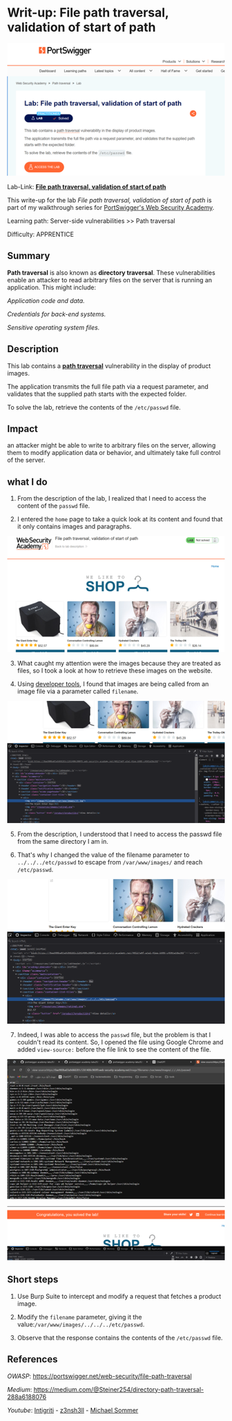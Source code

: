 # Writ-up: File path traversal, validation of start of path

![](img/logo.png)

Lab-Link: **[File path traversal, validation of start of path](https://portswigger.net/web-security/file-path-traversal/lab-validate-start-of-path)**

This write-up for the lab *File path traversal, validation of start of path* is part of my walkthrough series for [PortSwigger's Web Security Academy](https://portswigger.net/web-security).

Learning path: Server-side vulnerabilities >> Path traversal

Difficulty: APPRENTICE

## Summary

__Path traversal__ is also known as __directory traversal__. These vulnerabilities enable an attacker to read arbitrary files on the server that is running an application. This might include:

_Application code and data._

_Credentials for back-end systems._

_Sensitive operating system files._

## Description

This lab contains a **[path traversal](https://portswigger.net/web-security/file-path-traversal)** vulnerability in the display of product images.

The application transmits the full file path via a request parameter, and validates that the supplied path starts with the expected folder.

To solve the lab, retrieve the contents of the `/etc/passwd` file.

## Impact

an attacker might be able to write to arbitrary files on the server, allowing them to modify application data or behavior, and ultimately take full control of the server.

## what I do

1. From the description of the lab, I realized that I need to access the content of the `passwd` file.

2. I entered the `home` page to take a quick look at its content and found that it only contains images and paragraphs.

![](img/home-page.png)

3. What caught my attention were the images because they are treated as files, so I took a look at how to retrieve these images on the website.

4. Using [developer tools](https://developer.mozilla.org/en-US/docs/Learn/Common_questions/Tools_and_setup/What_are_browser_developer_tools), I found that images are being called from an image file via a parameter called `filename`.

![](img/filename-parameter.png)

5. From the description, I understood that I need to access the passwd file from the same directory I am in.

6. That's why I changed the value of the filename parameter to `../../../etc/passwd` to escape from `/var/www/images/` and reach `/etc/passwd`.

![](img/passwd-file.png)

7. Indeed, I was able to access the `passwd` file, but the problem is that I couldn't read its content. So, I opened the file using Google Chrome and added `view-source:` before the file link to see the content of the file.

![](img/passwd-content.png)

![](img/congratulations.png)

## Short steps

1. Use Burp Suite to intercept and modify a request that fetches a product image.

2. Modify the `filename` parameter, giving it the value:`/var/www/images/../../../etc/passwd`.

3. Observe that the response contains the contents of the `/etc/passwd` file.

## References

*OWASP*: https://portswigger.net/web-security/file-path-traversal

*Medium*: https://medium.com/@Steiner254/directory-path-traversal-288a6188076

*Youtube*: [Intigriti](https://youtu.be/nvITajiF3rs) - [z3nsh3ll](https://youtu.be/lB_GEPEb_iw) - [Michael Sommer](https://youtu.be/9ym9W88oS7w)